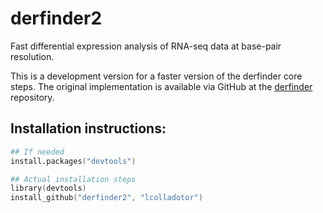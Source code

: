 derfinder2
==========

Fast differential expression analysis of RNA-seq data at base-pair resolution.

This is a development version for a faster version of the derfinder core steps. The original implementation is available via GitHub at the [derfinder](https://github.com/alyssafrazee/derfinder) repository.

## Installation instructions:

```S
## If needed
install.packages("devtools")

## Actual installation steps
library(devtools)
install_github("derfinder2", "lcolladotor")
```
